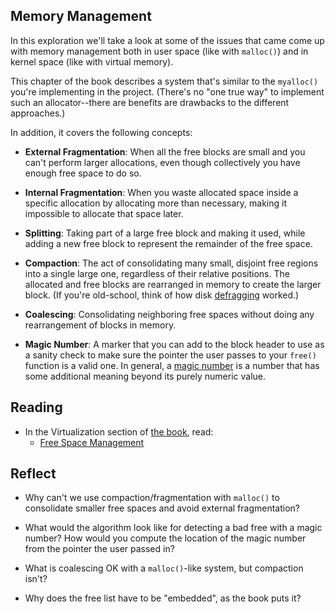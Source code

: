 <!-- Exploration 7.1: Memory Management -->

## Memory Management

In this exploration we'll take a look at some of the issues that came
come up with memory management both in user space (like with `malloc()`)
and in kernel space (like with virtual memory).

This chapter of the book describes a system that's similar to the
`myalloc()` you're implementing in the project. (There's no "one true
way" to implement such an allocator--there are benefits are drawbacks to
the different approaches.)

In addition, it covers the following concepts:

* **External Fragmentation**: When all the free blocks are small and you
  can't perform larger allocations, even though collectively you have
  enough free space to do so.

* **Internal Fragmentation**: When you waste allocated space inside a
  specific allocation by allocating more than necessary, making it
  impossible to allocate that space later.

* **Splitting**: Taking part of a large free block and making it used,
  while adding a new free block to represent the remainder of the free
  space.

* **Compaction**: The act of consolidating many small, disjoint free
  regions into a single large one, regardless of their relative
  positions. The allocated and free blocks are rearranged in memory to
  create the larger block. (If you're old-school, think of how disk
  [defragging](https://en.wikipedia.org/wiki/Defragmentation) worked.)

* **Coalescing**: Consolidating neighboring free spaces without doing
  any rearrangement of blocks in memory.

* **Magic Number**: A marker that you can add to the block header to use
  as a sanity check to make sure the pointer the user passes to your
  `free()` function is a valid one. In general, a [magic
  number](https://en.wikipedia.org/wiki/Magic_number_(programming)) is a
  number that has some additional meaning beyond its purely numeric
  value.

## Reading

* In the Virtualization section of [the book](https://pages.cs.wisc.edu/~remzi/OSTEP/), read:
  * [Free Space Management](https://pages.cs.wisc.edu/~remzi/OSTEP/vm-freespace.pdf)
  
## Reflect

* Why can't we use compaction/fragmentation with `malloc()` to
  consolidate smaller free spaces and avoid external fragmentation?

* What would the algorithm look like for detecting a bad free with a
  magic number? How would you compute the location of the magic number
  from the pointer the user passed in?

* What is coalescing OK with a `malloc()`-like system, but compaction
  isn't?

* Why does the free list have to be "embedded", as the book puts it?